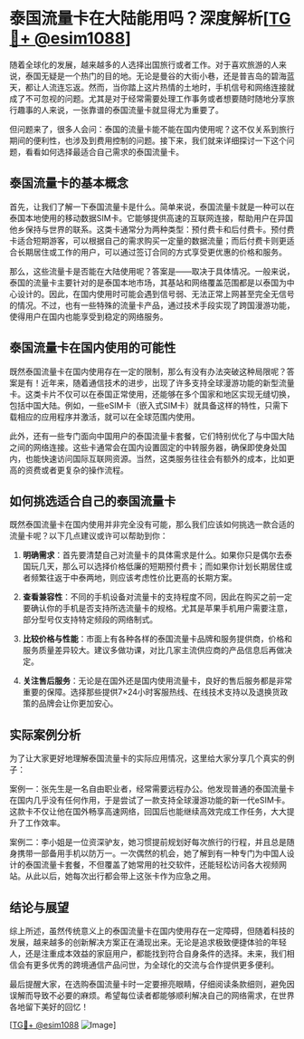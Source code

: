 # 泰国流量卡在大陆能用吗？深度解析[[TG💪+ @esim1088](https://t.me/s/esim1088)]

随着全球化的发展，越来越多的人选择出国旅行或者工作。对于喜欢旅游的人来说，泰国无疑是一个热门的目的地。无论是曼谷的大街小巷，还是普吉岛的碧海蓝天，都让人流连忘返。然而，当你踏上这片热情的土地时，手机信号和网络连接就成了不可忽视的问题。尤其是对于经常需要处理工作事务或者想要随时随地分享旅行趣事的人来说，一张靠谱的泰国流量卡就显得尤为重要了。

但问题来了，很多人会问：泰国的流量卡能不能在国内使用呢？这不仅关系到旅行期间的便利性，也涉及到费用控制的问题。接下来，我们就来详细探讨一下这个问题，看看如何选择最适合自己需求的泰国流量卡。

## 泰国流量卡的基本概念

首先，让我们了解一下泰国流量卡是什么。简单来说，泰国流量卡就是一种可以在泰国本地使用的移动数据SIM卡。它能够提供高速的互联网连接，帮助用户在异国他乡保持与世界的联系。这类卡通常分为两种类型：预付费卡和后付费卡。预付费卡适合短期游客，可以根据自己的需求购买一定量的数据流量；而后付费卡则更适合长期居住或工作的用户，可以通过签订合同的方式享受更优惠的价格和服务。

那么，这些流量卡是否能在大陆使用呢？答案是——取决于具体情况。一般来说，泰国的流量卡主要针对的是泰国本地市场，其基站和网络覆盖范围都是以泰国为中心设计的。因此，在国内使用时可能会遇到信号弱、无法正常上网甚至完全无信号的情况。不过，也有一些特殊的流量卡产品，通过技术手段实现了跨国漫游功能，使得用户在国内也能享受到稳定的网络服务。

## 泰国流量卡在国内使用的可能性

既然泰国流量卡在国内使用存在一定的限制，那么有没有办法突破这种局限呢？答案是有！近年来，随着通信技术的进步，出现了许多支持全球漫游功能的新型流量卡。这类卡片不仅可以在泰国正常使用，还能够在多个国家和地区实现无缝切换，包括中国大陆。例如，一些eSIM卡（嵌入式SIM卡）就具备这样的特性，只需下载相应的应用程序并激活，就可以在全球范围内使用。

此外，还有一些专门面向中国用户的泰国流量卡套餐，它们特别优化了与中国大陆之间的网络连接。这些卡通常会在国内设置固定的中转服务器，确保即使身处国内，也能快速访问国际互联网资源。当然，这类服务往往会有额外的成本，比如更高的资费或者更复杂的操作流程。

## 如何挑选适合自己的泰国流量卡

既然泰国流量卡在国内使用并非完全没有可能，那么我们应该如何挑选一款合适的流量卡呢？以下几点建议或许可以帮助到你：

1. **明确需求**：首先要清楚自己对流量卡的具体需求是什么。如果你只是偶尔去泰国玩几天，那么可以选择价格低廉的短期预付费卡；而如果你计划长期居住或者频繁往返于中泰两地，则应该考虑性价比更高的长期方案。

2. **查看兼容性**：不同的手机设备对流量卡的支持程度不同，因此在购买之前一定要确认你的手机是否支持所选流量卡的规格。尤其是苹果手机用户需要注意，部分型号仅支持特定频段的网络制式。

3. **比较价格与性能**：市面上有各种各样的泰国流量卡品牌和服务提供商，价格和服务质量差异较大。建议多做功课，对比几家主流供应商的产品信息后再做决定。

4. **关注售后服务**：无论是在国外还是国内使用流量卡，良好的售后服务都是非常重要的保障。选择那些提供7×24小时客服热线、在线技术支持以及退换货政策的品牌会让你更加安心。

## 实际案例分析

为了让大家更好地理解泰国流量卡的实际应用情况，这里给大家分享几个真实的例子：

案例一：张先生是一名自由职业者，经常需要远程办公。他发现普通的泰国流量卡在国内几乎没有任何作用，于是尝试了一款支持全球漫游功能的新一代eSIM卡。这款卡不仅让他在国外畅享高速网络，回国后也能继续高效完成工作任务，大大提升了工作效率。

案例二：李小姐是一位资深驴友，她习惯提前规划好每次旅行的行程，并且总是随身携带一部备用手机以防万一。一次偶然的机会，她了解到有一种专门为中国人设计的泰国流量卡套餐，不但覆盖了她常用的社交软件，还能轻松访问各大视频网站。从此以后，她每次出行都会带上这张卡作为应急之用。

## 结论与展望

综上所述，虽然传统意义上的泰国流量卡在国内使用存在一定障碍，但随着科技的发展，越来越多的创新解决方案正在涌现出来。无论是追求极致便捷体验的年轻人，还是注重成本效益的家庭用户，都能找到符合自身条件的选择。未来，我们相信会有更多优秀的跨境通信产品问世，为全球化的交流与合作提供更多便利。

最后提醒大家，在选购泰国流量卡时一定要擦亮眼睛，仔细阅读条款细则，避免因误解而导致不必要的麻烦。希望每位读者都能够顺利解决自己的网络需求，在世界各地留下美好的回忆！

[[TG💪+ @esim1088](https://t.me/s/esim1088) ![Image](https://i.postimg.cc/4NQfJmqS/Snipaste-2025-05-13-00-14-12.png)]